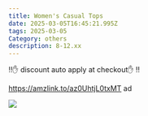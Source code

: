 ```yaml
---
title: Women's Casual Tops
date: 2025-03-05T16:45:21.995Z
tags: 2025-03-05
Category: others
description: 8-12.xx
---
```

‼️✋ discount auto apply at checkout✋  ‼️

https://amzlink.to/az0UhtjL0txMT  ad <!--StartFragment-->

![](https://m.media-amazon.com/images/I/81LpIOSUS4L._AC_SY741_.jpg)

<!--EndFragment-->